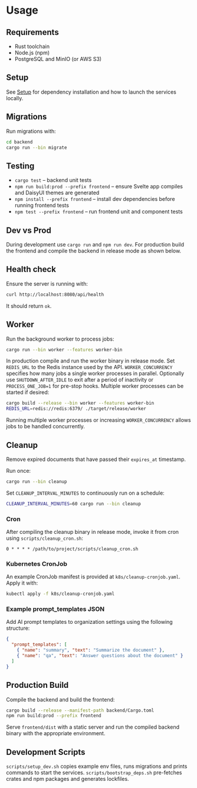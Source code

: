 # Usage

## Requirements
- Rust toolchain
- Node.js (npm)
- PostgreSQL and MinIO (or AWS S3)

## Setup
See [Setup](Setup.md) for dependency installation and how to launch the services locally.

## Migrations
Run migrations with:
```bash
cd backend
cargo run --bin migrate
```

## Testing
- `cargo test` – backend unit tests
- `npm run build:prod --prefix frontend` – ensure Svelte app compiles and DaisyUI themes are generated
- `npm install --prefix frontend` – install dev dependencies before running frontend tests
- `npm test --prefix frontend` – run frontend unit and component tests

## Dev vs Prod
During development use `cargo run` and `npm run dev`.
For production build the frontend and compile the backend in release mode as shown below.

## Health check
Ensure the server is running with:
```bash
curl http://localhost:8080/api/health
```
It should return `ok`.

## Worker
Run the background worker to process jobs:
```bash
cargo run --bin worker --features worker-bin
```

In production compile and run the worker binary in release mode. Set
`REDIS_URL` to the Redis instance used by the API. `WORKER_CONCURRENCY`
specifies how many jobs a single worker processes in parallel. Optionally use
`SHUTDOWN_AFTER_IDLE` to exit after a period of inactivity or
`PROCESS_ONE_JOB=1` for pre-stop hooks. Multiple worker processes can be started
if desired:
```bash
cargo build --release --bin worker --features worker-bin
REDIS_URL=redis://redis:6379/ ./target/release/worker
```
Running multiple worker processes or increasing `WORKER_CONCURRENCY` allows jobs
to be handled concurrently.

## Cleanup
Remove expired documents that have passed their `expires_at` timestamp.

Run once:
```bash
cargo run --bin cleanup
```

Set `CLEANUP_INTERVAL_MINUTES` to continuously run on a schedule:
```bash
CLEANUP_INTERVAL_MINUTES=60 cargo run --bin cleanup
```

### Cron
After compiling the cleanup binary in release mode, invoke it from cron using `scripts/cleanup_cron.sh`:
```
0 * * * * /path/to/project/scripts/cleanup_cron.sh
```

### Kubernetes CronJob
An example CronJob manifest is provided at `k8s/cleanup-cronjob.yaml`.
Apply it with:
```bash
kubectl apply -f k8s/cleanup-cronjob.yaml
```

### Example prompt_templates JSON
Add AI prompt templates to organization settings using the following structure:

```json
{
  "prompt_templates": [
    { "name": "summary", "text": "Summarize the document" },
    { "name": "qa", "text": "Answer questions about the document" }
  ]
}
```

## Production Build
Compile the backend and build the frontend:
```bash
cargo build --release --manifest-path backend/Cargo.toml
npm run build:prod --prefix frontend
```
Serve `frontend/dist` with a static server and run the compiled backend binary with the appropriate environment.

## Development Scripts
`scripts/setup_dev.sh` copies example env files, runs migrations and prints commands to start the services.
`scripts/bootstrap_deps.sh` pre-fetches crates and npm packages and generates lockfiles.
